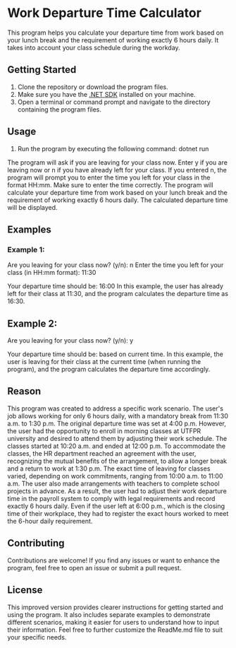 # Work Departure Time Calculator

This program helps you calculate your departure time from work based on your lunch break and the requirement of working exactly 6 hours daily. It takes into account your class schedule during the workday.

## Getting Started

1. Clone the repository or download the program files.
2. Make sure you have the [.NET SDK](https://dotnet.microsoft.com/download) installed on your machine.
3. Open a terminal or command prompt and navigate to the directory containing the program files.

## Usage

1. Run the program by executing the following command:
   dotnet run

The program will ask if you are leaving for your class now. Enter y if you are leaving now or n if you have already left for your class.
If you entered n, the program will prompt you to enter the time you left for your class in the format HH:mm. Make sure to enter the time correctly.
The program will calculate your departure time from work based on your lunch break and the requirement of working exactly 6 hours daily.
The calculated departure time will be displayed.

## Examples

### Example 1:

Are you leaving for your class now? (y/n): n
Enter the time you left for your class (in HH:mm format): 11:30

Your departure time should be: 16:00
In this example, the user has already left for their class at 11:30, and the program calculates the departure time as 16:30.

## Example 2:

Are you leaving for your class now? (y/n): y

Your departure time should be: <calculated departure time> based on current time.
In this example, the user is leaving for their class at the current time (when running the program), and the program calculates the departure time accordingly.

## Reason

This program was created to address a specific work scenario. The user's job allows working for only 6 hours daily, with a mandatory break from 11:30 a.m. to 1:30 p.m. The original departure time was set at 4:00 p.m. However, the user had the opportunity to enroll in morning classes at UTFPR university and desired to attend them by adjusting their work schedule. The classes started at 10:20 a.m. and ended at 12:00 p.m. To accommodate the classes, the HR department reached an agreement with the user, recognizing the mutual benefits of the arrangement, to allow a longer break and a return to work at 1:30 p.m. The exact time of leaving for classes varied, depending on work commitments, ranging from 10:00 a.m. to 11:00 a.m. The user also made arrangements with teachers to complete school projects in advance. As a result, the user had to adjust their work departure time in the payroll system to comply with legal requirements and record exactly 6 hours daily. Even if the user left at 6:00 p.m., which is the closing time of their workplace, they had to register the exact hours worked to meet the 6-hour daily requirement.

## Contributing

Contributions are welcome! If you find any issues or want to enhance the program, feel free to open an issue or submit a pull request.

## License

This improved version provides clearer instructions for getting started and using the program. It also includes separate examples to demonstrate different scenarios, making it easier for users to understand how to input their information. Feel free to further customize the ReadMe.md file to suit your specific needs.